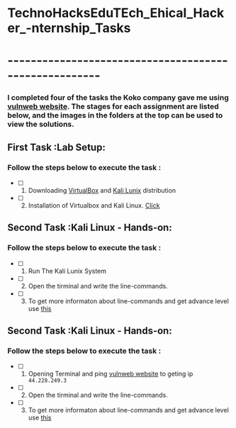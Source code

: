 # TechnoHacksEduTEch_Ehical_Hacker_-nternship_Tasks
# ------------------------------------------------------

### I completed four of the tasks the Koko company gave me using [vulnweb website](http://testphp.vulnweb.com). The stages for each assignment are listed below, and the images in the folders at the top can be used to view the solutions.

## First Task :Lab Setup:
### Follow the steps below to execute the task :
  * [ ] 1. Downloading [VirtualBox](https://www.virtualbox.org/wiki/Downloads) and [Kali Lunix](https://www.kali.org/get-kali/#kali-platforms) distribution
  * [ ] 2. Installation of Virtualbox and Kali Linux. [Click](https://www.youtube.com/watch?v=M0mBpTPE78k)

## Second Task :Kali Linux - Hands-on:
### Follow the steps below to execute the task :
  * [ ] 1. Run The Kali Lunix System
  * [ ] 2. Open the tirminal and  write the line-commands.
  * [ ] 3. To get more informaton about line-commands and get advance level use [this](https://kennyvn.com/cheatsheet-useful-bash-commands-linux/)

## Second Task :Kali Linux - Hands-on:
### Follow the steps below to execute the task :
  * [ ] 1. Opening Terminal and ping [vulnweb website](http://testphp.vulnweb.com) to geting ip ``` 44.228.249.3```
  * [ ] 2. Open the tirminal and  write the line-commands.
  * [ ] 3. To get more informaton about line-commands and get advance level use [this](https://kennyvn.com/cheatsheet-useful-bash-commands-linux/)
